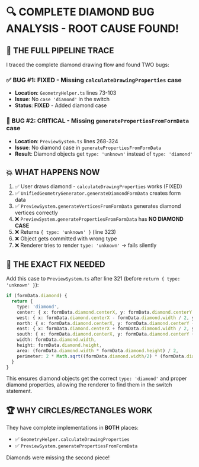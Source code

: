 # 🔍 **COMPLETE DIAMOND BUG ANALYSIS - ROOT CAUSE FOUND!**

## 🎯 **THE FULL PIPELINE TRACE**

I traced the complete diamond drawing flow and found TWO bugs:

### ✅ **BUG #1: FIXED** - Missing `calculateDrawingProperties` case
- **Location**: `GeometryHelper.ts` lines 73-103
- **Issue**: No `case 'diamond'` in the switch
- **Status**: **FIXED** - Added diamond case

### 🚨 **BUG #2: CRITICAL** - Missing `generatePropertiesFromFormData` case  
- **Location**: `PreviewSystem.ts` lines 268-324
- **Issue**: No diamond case in `generatePropertiesFromFormData`
- **Result**: Diamond objects get `type: 'unknown'` instead of `type: 'diamond'`

## 💥 **WHAT HAPPENS NOW**

1. ✅ User draws diamond - `calculateDrawingProperties` works (FIXED)
2. ✅ `UnifiedGeometryGenerator.generateDiamondFormData` creates form data
3. ✅ `PreviewSystem.generateVerticesFromFormData` generates diamond vertices correctly  
4. ❌ `PreviewSystem.generatePropertiesFromFormData` has **NO DIAMOND CASE**
5. ❌ Returns `{ type: 'unknown' }` (line 323)
6. ❌ Object gets committed with wrong type
7. ❌ Renderer tries to render `type: 'unknown'` → fails silently

## 🔧 **THE EXACT FIX NEEDED**

Add this case to `PreviewSystem.ts` after line 321 (before `return { type: 'unknown' }`):

```typescript
if (formData.diamond) {
  return {
    type: 'diamond',
    center: { x: formData.diamond.centerX, y: formData.diamond.centerY },
    west: { x: formData.diamond.centerX - formData.diamond.width / 2, y: formData.diamond.centerY },
    north: { x: formData.diamond.centerX, y: formData.diamond.centerY - formData.diamond.height / 2 },
    east: { x: formData.diamond.centerX + formData.diamond.width / 2, y: formData.diamond.centerY },
    south: { x: formData.diamond.centerX, y: formData.diamond.centerY + formData.diamond.height / 2 },
    width: formData.diamond.width,
    height: formData.diamond.height,
    area: (formData.diamond.width * formData.diamond.height) / 2,
    perimeter: 2 * Math.sqrt((formData.diamond.width/2) * (formData.diamond.width/2) + (formData.diamond.height/2) * (formData.diamond.height/2))
  }
}
```

This ensures diamond objects get the correct `type: 'diamond'` and proper diamond properties, allowing the renderer to find them in the switch statement.

## 🏆 **WHY CIRCLES/RECTANGLES WORK**

They have complete implementations in **BOTH** places:
- ✅ `GeometryHelper.calculateDrawingProperties` 
- ✅ `PreviewSystem.generatePropertiesFromFormData`

Diamonds were missing the second piece!